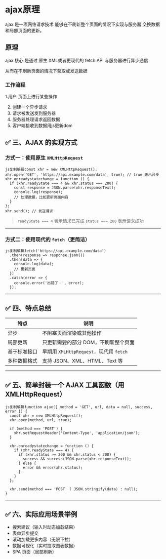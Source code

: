 # ajax原理

ajax 是一项网络请求技术 能够在不刷新整个页面的情况下实现与服务器 交换数据 和局部页面的更新。

## 原理

ajax 核心 是通过 原生 XML或者更现代的 fetch API 与服务器进行异步通信 

 从而在不刷新页面的情况下获取或发送数据

### 工作流程

1.用户 页面上进行某些操作 

2. 创建一个异步请求
3. 请求被发送发到服务器
4. 服务器处理请求返回数据
5. 客户端接收到数据用js更新dom

## ✅ 三、AJAX 的实现方式

### 方式一：使用原生 `XMLHttpRequest`

```
js复制编辑const xhr = new XMLHttpRequest();
xhr.open('GET', 'https://api.example.com/data', true); // true 表示异步
xhr.onreadystatechange = function () {
  if (xhr.readyState === 4 && xhr.status === 200) {
    const response = JSON.parse(xhr.responseText);
    console.log(response);
    // 处理数据，比如更新页面内容
  }
};
xhr.send(); // 发送请求
```

> `readyState === 4` 表示请求已完成
>  `status === 200` 表示请求成功

------

### 方式二：使用现代的 `fetch`（更简洁）

```
js复制编辑fetch('https://api.example.com/data')
  .then(response => response.json())
  .then(data => {
    console.log(data);
    // 更新页面
  })
  .catch(error => {
    console.error('出错了：', error);
  });
```

------

## ✅ 四、特点总结

| 特点         | 说明                                    |
| ------------ | --------------------------------------- |
| 异步         | 不阻塞页面渲染或其他操作                |
| 局部更新     | 只更新需要的部分 DOM，不刷新整个页面    |
| 基于标准接口 | 早期用 `XMLHttpRequest`，现代用 `fetch` |
| 多种数据格式 | 支持 JSON、XML、HTML、Text 等           |



------

## ✅ 五、简单封装一个 AJAX 工具函数（用 XMLHttpRequest）

```
js复制编辑function ajax({ method = 'GET', url, data = null, success, error }) {
  const xhr = new XMLHttpRequest();
  xhr.open(method, url, true);

  if (method === 'POST') {
    xhr.setRequestHeader('Content-Type', 'application/json');
  }

  xhr.onreadystatechange = function () {
    if (xhr.readyState === 4) {
      if (xhr.status >= 200 && xhr.status < 300) {
        success && success(JSON.parse(xhr.responseText));
      } else {
        error && error(xhr.status);
      }
    }
  };

  xhr.send(method === 'POST' ? JSON.stringify(data) : null);
}
```

------

## ✅ 六、实际应用场景举例

- 搜索建议（输入时动态加载结果）
- 表单异步提交
- 滚动加载更多内容（无限下拉）
- 数据可视化（实时拉取图表数据）
- SPA 页面（局部刷新）



